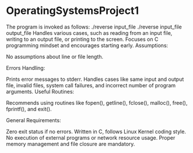 # OperatingSystemsProject1
The program is invoked as follows:
  ./reverse input_file
  ./reverse input_file output_file
  Handles various cases, such as reading from an input file, writing to an output file, or printing to the screen.
  Focuses on C programming mindset and encourages starting early.
  Assumptions:
  
  No assumptions about line or file length.

Errors Handling:

  Prints error messages to stderr.
  Handles cases like same input and output file, invalid files, system call failures, and incorrect number of program arguments.
  Useful Routines:
  
  Recommends using routines like fopen(), getline(), fclose(), malloc(), free(), fprintf(), and exit().

General Requirements:

Zero exit status if no errors.
Written in C, follows Linux Kernel coding style.
No execution of external programs or network resource usage.
Proper memory management and file closure are mandatory.
